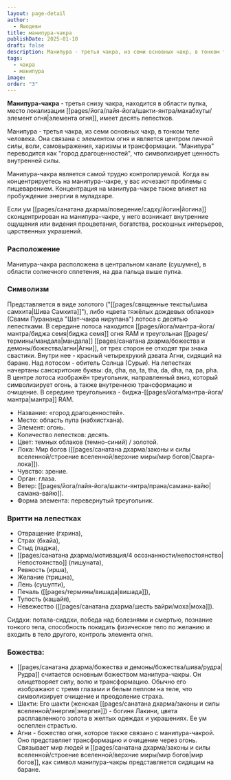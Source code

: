 ```yaml
---
layout: page-detail
author:
  - Яшодеви
title: манипура-чакра
publishDate: 2025-01-10
draft: false
description: Манипура - третья чакра, из семи основных чакр, в тонком теле человека. Она связана с элементом огня и является центром личной силы, воли, самовыражения, харизмы и трансформации.
tags:
  - чакра
  - манипура
image: 
order: "3"
---
```

**Манипура-чакра** - третья снизу чакра, находится в области пупка, место локализации [[pages/йога/лайя-йога/шакти-янтра/махабхуты/элемент огня|элемента огня]], имеет десять лепестков.

Манипура - третья чакра, из семи основных чакр, в тонком теле человека. Она связана с элементом огня и является центром личной силы, воли, самовыражения, харизмы и трансформации. "Манипура" переводится как "город драгоценностей", что символизирует ценность внутренней силы.

Манипура-чакра является самой трудно контролируемой. Когда вы концентрируетесь на манипура-чакре, у вас исчезают проблемы с пищеварением. Концентрация на манипура-чакре также влияет на пробуждение энергии в муладхаре. 

Если ум [[pages/санатана дхарма/поведение/садху/йогин|йогина]] сконцентрирован на манипура-чакре, у него возникает внутренние ощущения или видения процветания, богатства, роскошных интерьеров, царственных украшений.

### Расположение

Манипура-чакра расположена в центральном канале (сушумне), в области солнечного сплетения, на два пальца выше пупка.

### Символизм

Представляется в виде золотого ("[[pages/священные тексты/шива самхита|Шива Самхита]]"), либо «цвета тяжёлых дождевых облаков» (Свами Пурананда "Шат-чакра нирупана") лотоса с десятью лепестками. В середине лотоса находится [[pages/йога/мантра-йога/мантра/биджа семя|биджа семя]] огня RAM и треугольная [[pages/термины/мандала|мандала]] [[pages/санатана дхарма/божества и демоны/божества/агни|Агни]], от трех сторон ее отходят три знака свастики. Внутри нее - красный четырехрукий дэвата Агни, сидящий на баране.  Над лотосом - обитель Солнца (Сурьи). На лепестках начертаны санскритские буквы: ḍa, ḍha, ṇa, ta, tha, da, dha, na, pa, pha. В центре лотоса изображён треугольник, направленный вниз, который символизирует огонь, а также внутреннюю трансформацию и очищение. В середине треугольника - биджа-[[pages/йога/мантра-йога/мантра|мантра]] RAM. 

- Название: «город драгоценностей». 
- Место: область пупа (набхистхана). 
- Элемент: огонь. 
- Количество лепестков: десять. 
- Цвет: темных облаков (темно-синий) / золотой. 
- Лока: Мир богов ([[pages/санатана дхарма/законы и силы вселенной/строение вселенной/верхние миры/мир богов|Сварга-лока]]). 
- Чувство: зрение. 
- Орган: глаза. 
- Ветер: [[pages/йога/лайя-йога/шакти-янтра/прана/самана-вайю|самана-вайю]]. 
- Форма элемента: перевернутый треугольник. 

### Вритти на лепестках
- Отвращение (гхрина),
- Страх (бхайа),
- Стыд (ладжа), 
- [[pages/санатана дхарма/мотивация/4 осознанности/непостоянство|Непостоянство]] (пишуната), 
- Ревность (ирша), 
- Желание (тришна), 
- Лень (сушупти), 
- Печаль ([[pages/термины/вишада|вишада]]), 
- Тупость (кашайя), 
- Невежество ([[pages/санатана дхарма/шесть вайри/моха|моха]]). 

Сиддхи: потала-сиддхи, победа над болезнями и смертью, познание тонкого тела, способность покидать физическое тело по желанию и входить в тело другого, контроль элемента огня.

### Божества: 

- [[pages/санатана дхарма/божества и демоны/божества/шива/рудра|Рудра]] считается основным божеством манипура-чакры. Он олицетворяет силу, волю и трансформацию. Обычно его изображают с тремя глазами и белым пеплом на теле, что символизирует очищение и преодоление страха.
- Шакти: Его шакти (женская [[pages/санатана дхарма/законы и силы вселенной/энергия|энергия]]) - богиня Лакини, цвета расплавленного золота в желтых одеждах и украшениях. Ее ум ослеплен страстью. 
- Агни - божество огня, которое также связано с манипура-чакрой. Оно представляет трансформацию и очищение через огонь. Связывает мир людей и [[pages/санатана дхарма/законы и силы вселенной/строение вселенной/верхние миры/мир богов|мир богов]], как символ манипура-чакры представляется сидящим на баране.
